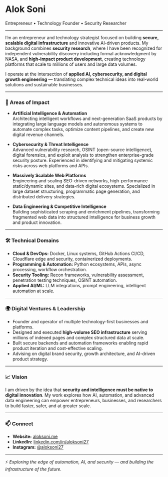 # Alok Soni

Entrepreneur • Technology Founder • Security Researcher

---

I’m an entrepreneur and technology strategist focused on building **secure, scalable digital infrastructure** and innovative AI-driven products. My background combines **security research**, where I have been recognized for independent vulnerability discovery including formal acknowledgment by NASA, and **high-impact product development**, creating technology platforms that scale to millions of users and large data volumes.

I operate at the intersection of **applied AI, cybersecurity, and digital growth engineering** — translating complex technical ideas into real-world solutions and sustainable businesses.

---

### 🚀 Areas of Impact

- **Artificial Intelligence & Automation**  
  Architecting intelligent workflows and next-generation SaaS products by integrating large language models and autonomous systems to automate complex tasks, optimize content pipelines, and create new digital revenue channels.

- **Cybersecurity & Threat Intelligence**  
  Advanced vulnerability research, OSINT (open-source intelligence), digital forensics, and exploit analysis to strengthen enterprise-grade security posture. Experienced in identifying and mitigating systemic risks across web platforms and APIs.

- **Massively Scalable Web Platforms**  
  Engineering and scaling SEO-driven networks, high-performance static/dynamic sites, and data-rich digital ecosystems. Specialized in large dataset structuring, programmatic page generation, and distributed delivery strategies.

- **Data Engineering & Competitive Intelligence**  
  Building sophisticated scraping and enrichment pipelines, transforming fragmented web data into structured intelligence for business growth and product innovation.

---

### 🛠️ Technical Domains

- **Cloud & DevOps:** Docker, Linux systems, GitHub Actions CI/CD, Cloudflare edge and security, containerized deployments.  
- **Programming & Automation:** Python ecosystems, APIs, async processing, workflow orchestration.  
- **Security Tooling:** Recon frameworks, vulnerability assessment, penetration testing techniques, OSINT automation.  
- **Applied AI/ML:** LLM integrations, prompt engineering, intelligent automation at scale.

---

### 🌍 Digital Ventures & Leadership

- Founder and operator of multiple technology-first businesses and platforms.  
- Designed and executed **high-volume SEO infrastructure** serving millions of indexed pages and complex structured data at scale.  
- Built secure backends and automation frameworks enabling rapid product iteration and cost-effective scaling.  
- Advising on digital brand security, growth architecture, and AI-driven product strategy.

---

### 📈 Vision

I am driven by the idea that **security and intelligence must be native to digital innovation**. My work explores how AI, automation, and advanced data engineering can empower entrepreneurs, businesses, and researchers to build faster, safer, and at greater scale.

---

### 📫 Connect

- **Website:** [aloksoni.me](https://aloksoni.me)  
- **LinkedIn:** [linkedin.com/in/aloksoni27](https://linkedin.com/in/aloksoni27)  
- **Instagram:** [@aloksoni27](https://instagram.com/aloksoni27)  

---

⚡ *Exploring the edge of automation, AI, and security — and building the infrastructure of the future.*
